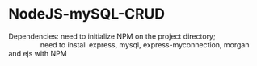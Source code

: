 # NodeJS-mySQL-CRUD

Dependencies: need to initialize NPM on the project directory; <br/>
&nbsp;&nbsp;&nbsp;&nbsp;&nbsp;&nbsp;&nbsp;&nbsp;&nbsp;&nbsp;&nbsp;&nbsp;&nbsp;&nbsp;&nbsp;&nbsp;need to install express, mysql, express-myconnection, morgan and ejs with NPM
